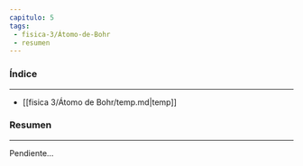 ```yaml
---
capitulo: 5
tags: 
 - fisica-3/Átomo-de-Bohr
 - resumen
---
```

### Índice 
---
* [[fisica 3/Átomo de Bohr/temp.md|temp]]

### Resumen
---
Pendiente...